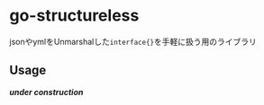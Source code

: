 # go-structureless

jsonやymlをUnmarshalした`interface{}`を手軽に扱う用のライブラリ

## Usage

___under construction___


